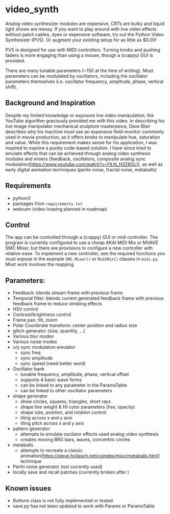 # video_synth

Analog video synthesizer modules are expensive, CRTs are bulky and liquid light shows are messy. If you want to play around with live video effects without patch cables, dyes or expensive software, try out the Python Video Synthesizer (PVS).  Or augment your existing setup for as little as $0.00!

PVS is designed for use with MIDI controllers. Turning knobs and pushing faders is more engaging than using a mouse, though a (crappy) GUI is provided. 

There are many tunable parameters (~150 at the time of writing). Most parameters can be modulated by oscillators, including the oscillator parameters themselves (i.e. oscillator frequency, amplitude, phase, vertical shift).

## Background and Inspiration
Despite my limited knowledge or exposure live video manipulation, the YouTube algorithm graciously provided me with this video. In describing his live image manipulator mechanical sculpture masterpeice, Dave Blair describes why his machine must use an expensive field-monitor commonly used in movie production, as it offers knobs to manipulate hue, saturation and value. While this requirement makes sense for his application, I was inspired to explore a purely code-based solution. I have since tried to emulate effects that can be acheived through analog video synthesis modules and mixers (feedback, oscillators, composite analog sync modulation[https://www.youtube.com/watch?v=YlLN_H3Z8Gc]), as well as early digital animation techniques (perlin noise, fractal noise, metaballs)

## Requirements
- python3
- packages from ```requirements.txt```
- webcam (video looping planned in roadmap)

## Control
The app can be controlled through a (crappy) GUI or midi controller. The program is currently configured to use a cheap AKAI MIDI Mix or MVAVE SMC Mixer, but there are provisions to configure a new controller with relative ease. To implement a new controller, see the required functions you must expose in the example ```SMC_Mixer()``` or ```MidiMix()``` classes in ```midi.py```. Most work involves the mapping 

## Parameters:
- Feedback: blends stream frame with previous frame
- Temporal filter: blends current generated feedback frame with previous feedback frame to reduce strobing effects
- HSV control
- Contrast/brightness control
- Frame pan, tilt, zoom
- Polar Coordinate transform: center position and radius size
- glitch generator (size, quantity, ...)
- Various blur modes
- Various noise modes
- x/y sync modulation emulator
    - sync freq
    - sync amplitude
    - sync speed (need better word)
- Oscillator bank
    - tunable frequency, amplitude, phase, vertical offset
    - supports 4 basic wave forms
    - can be linked to any parameter in the ParamsTable
    - can be linked to other oscillator parameters
- shape generator
    - show circles, squares, triangles, short rays 
    - shape line weight & fill color parameters (hsv, opacity)
    - shape size, position, and rotation control
    - tiling across x and y axis
    - tiling pitch across x and y axis
- pattern generator
    - attempts to emulate oscilator effects used analog video synthesis 
    - creates moving BRG bars, waves, concentric circles
- metaballs
    - attempts to recreate a classic animation[https://steve.hollasch.net/cgindex/misc/metaballs.html] technique
- Perlin noise generator (not currently used)
- locally save and recall patches (currently broken after )

## Known issues
- Buttons class is not fully implemented or tested
- save.py has not been updated to work with Params or ParamsTable

